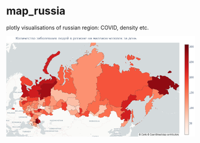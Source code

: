 # map_russia
plotly visualisations of russian region: COVID, density etc.

<img src='/Images/sick_per_mln.png'>

